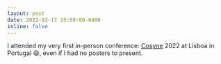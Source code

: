 ```yaml
---
layout: post
date: 2022-03-17 15:59:00-0400
inline: false
---
```


I attended my very first in-person conference: [Cosyne](https://www.cosyne.org/) 2022 at Lisboa in Portugal :smile:, even if I had no posters to present.
